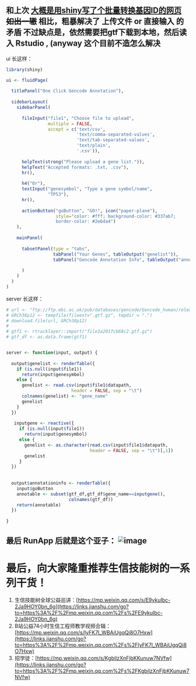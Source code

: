 和上次 [大概是用shiny写了个批量转换基因ID的网页]([https://www.jianshu.com/p/78ef37c5dfb1](https://www.jianshu.com/p/78ef37c5dfb1)
) ~~如出一辙~~  相比，粗暴解决了 **上传文件** or **直接输入** 的矛盾
不过缺点是，依然需要把gtf下载到本地，然后读入 Rstudio ,
(anyway 这个目前不造怎么解决
---
ui 长这样：
```R
library(shiny)

ui <- fluidPage(
  
  titlePanel("One Click Gencode Annotation"),
  
  sidebarLayout(
    sidebarPanel(
      
      fileInput("file1", "Choose file to upload",
                multiple = FALSE,
                accept = c('text/csv',
                           'text/comma-separated-values',
                           'text/tab-separated-values',
                           'text/plain',
                           '.csv')),
      
      helpText(strong("Please upload a gene list.")),
      helpText("Accepted formats: .txt, .csv"),
      hr(),
      
      h4("Or"),
      textInput("genesymbol", "Type a gene symbol/name",
                "TP53"),
      hr(),
      
      actionButton("goButton", "GO!", icon("paper-plane"),
                   style="color: #fff; background-color: #337ab7; 
                   border-color: #2e6da4")
    ),
    
    mainPanel(
      
      tabsetPanel(type = "tabs",
                  tabPanel("Your Genes", tableOutput("genelist")),
                  tabPanel("Gencode Annotation Info", tableOutput("annotationinfo"))
                  
      )
    )
  )
)
```
server 长这样：
```R
# url <- "ftp://ftp.ebi.ac.uk/pub/databases/gencode/Gencode_human/release_31/gencode.v31.annotation.gtf.gz"
# GRCh38p12 <- tempfile(fileext=".gtf.gz", tmpdir = ".")
# download.file(url, GRCh38p12)
# 
# gtf1 <- rtracklayer::import("file3a2017cb68c2.gtf.gz")
# gtf_df <- as.data.frame(gtf1)


server <- function(input, output) {
  
  output$genelist <- renderTable({
    if (is.null(input$file1))
      return(input$genesymbol)
    else {
      genelist <- read.csv(input$file1$datapath, 
                         header = FALSE, sep = "\t")
      colnames(genelist) <- "gene_name"
      genelist
    }
  })
  
   inputgene <- reactive({
     if (is.null(input$file1))
       return(input$genesymbol)
     else {
       genelist <- as.character(read.csv(input$file1$datapath, 
                                header = FALSE, sep = "\t")[,1])
       genelist
     }
  })
  
  
  output$annotationinfo <- renderTable({
    input$goButton
    annotable <- subset(gtf_df,gtf_df$gene_name==inputgene(), 
                        colnames(gtf_df))
    return(annotable)
  })
  
}
```
最后 RunApp 后就是这个亚子：
![image](https://upload-images.jianshu.io/upload_images/14383117-d2902b7ce11f6580.png?imageMogr2/auto-orient/strip%7CimageView2/2/w/1240)
---
# 最后，向大家隆重推荐生信技能树的一系列干货！

1.  生信技能树全球公益巡讲：[https://mp.weixin.qq.com/s/E9ykuIbc-2Ja9HOY0bn_6g](https://links.jianshu.com/go?to=https%3A%2F%2Fmp.weixin.qq.com%2Fs%2FE9ykuIbc-2Ja9HOY0bn_6g)
2.  B站公益74小时生信工程师教学视频合辑：[https://mp.weixin.qq.com/s/IyFK7l_WBAiUgqQi8O7Hxw](https://links.jianshu.com/go?to=https%3A%2F%2Fmp.weixin.qq.com%2Fs%2FIyFK7l_WBAiUgqQi8O7Hxw)
3.  招学徒：[https://mp.weixin.qq.com/s/KgbilzXnFjbKKunuw7NVfw](https://links.jianshu.com/go?to=https%3A%2F%2Fmp.weixin.qq.com%2Fs%2FKgbilzXnFjbKKunuw7NVfw)
